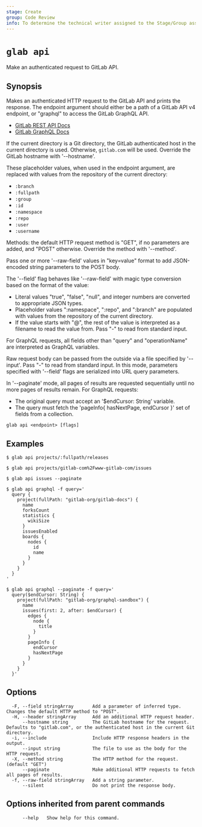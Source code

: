 ```yaml
---
stage: Create
group: Code Review
info: To determine the technical writer assigned to the Stage/Group associated with this page, see https://about.gitlab.com/handbook/product/ux/technical-writing/#assignments
---
```


<!--
This documentation is auto generated by a script.
Please do not edit this file directly. Run `make gen-docs` instead.
-->

# `glab api`

Make an authenticated request to GitLab API.

## Synopsis

Makes an authenticated HTTP request to the GitLab API and prints the response.
The endpoint argument should either be a path of a GitLab API v4 endpoint, or
"graphql" to access the GitLab GraphQL API.

- [GitLab REST API Docs](https://docs.gitlab.com/ee/api/index.html)
- [GitLab GraphQL Docs](https://docs.gitlab.com/ee/api/graphql/)

If the current directory is a Git directory, the GitLab authenticated host in the current
directory is used. Otherwise, `gitlab.com` will be used.
Override the GitLab hostname with '--hostname'.

These placeholder values, when used in the endpoint argument, are
replaced with values from the repository of the current directory:

- `:branch`
- `:fullpath`
- `:group`
- `:id`
- `:namespace`
- `:repo`
- `:user`
- `:username`

Methods: the default HTTP request method is "GET", if no parameters are added, and "POST" otherwise. Override the method with '--method'.

Pass one or more '--raw-field' values in "key=value" format to add
JSON-encoded string parameters to the POST body.

The '--field' flag behaves like '--raw-field' with magic type conversion based
on the format of the value:

- Literal values "true", "false", "null", and integer numbers are converted to
  appropriate JSON types.
- Placeholder values ":namespace", ":repo", and ":branch" are populated with values
  from the repository of the current directory.
- If the value starts with "@", the rest of the value is interpreted as a
  filename to read the value from. Pass "-" to read from standard input.

For GraphQL requests, all fields other than "query" and "operationName" are
interpreted as GraphQL variables.

Raw request body can be passed from the outside via a file specified by '--input'.
Pass "-" to read from standard input. In this mode, parameters specified with
'--field' flags are serialized into URL query parameters.

In '--paginate' mode, all pages of results are requested sequentially until
no more pages of results remain. For GraphQL requests:

- The original query must accept an '$endCursor: String' variable.
- The query must fetch the 'pageInfo{ hasNextPage, endCursor }' set of fields from a collection.

```plaintext
glab api <endpoint> [flags]
```

## Examples

```plaintext
$ glab api projects/:fullpath/releases

$ glab api projects/gitlab-com%2Fwww-gitlab-com/issues

$ glab api issues --paginate

$ glab api graphql -f query='
  query {
    project(fullPath: "gitlab-org/gitlab-docs") {
      name
      forksCount
      statistics {
        wikiSize
      }
      issuesEnabled
      boards {
        nodes {
          id
          name
        }
      }
    }
  }
'

$ glab api graphql --paginate -f query='
  query($endCursor: String) {
    project(fullPath: "gitlab-org/graphql-sandbox") {
      name
      issues(first: 2, after: $endCursor) {
        edges {
          node {
            title
          }
        }
        pageInfo {
          endCursor
          hasNextPage
        }
      }
    }
  }'

```

## Options

```plaintext
  -F, --field stringArray       Add a parameter of inferred type. Changes the default HTTP method to "POST".
  -H, --header stringArray      Add an additional HTTP request header.
      --hostname string         The GitLab hostname for the request. Defaults to "gitlab.com", or the authenticated host in the current Git directory.
  -i, --include                 Include HTTP response headers in the output.
      --input string            The file to use as the body for the HTTP request.
  -X, --method string           The HTTP method for the request. (default "GET")
      --paginate                Make additional HTTP requests to fetch all pages of results.
  -f, --raw-field stringArray   Add a string parameter.
      --silent                  Do not print the response body.
```

## Options inherited from parent commands

```plaintext
      --help   Show help for this command.
```
